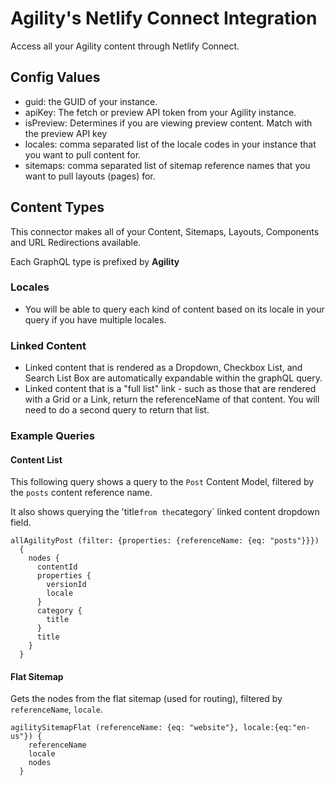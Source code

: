 # Agility's Netlify Connect Integration

Access all your Agility content through Netlify Connect.

## Config Values

- guid: the GUID of your instance.
- apiKey: The fetch or preview API token from your Agility instance.
- isPreview: Determines if you are viewing preview content. Match with the preview API key
- locales: comma separated list of the locale codes in your instance that you want to pull content for.
- sitemaps: comma separated list of sitemap reference names that you want to pull layouts (pages) for.

## Content Types

This connector makes all of your Content, Sitemaps, Layouts, Components and URL Redirections available.

Each GraphQL type is prefixed by **Agility**

### Locales

- You will be able to query each kind of content based on its locale in your query if you have multiple locales.

### Linked Content

- Linked content that is rendered as a Dropdown, Checkbox List, and Search List Box are automatically expandable within the graphQL query.
- Linked content that is a "full list" link - such as those that are rendered with a Grid or a Link, return the referenceName of that content. You will need to do a second query to return that list.

### Example Queries

#### Content List

This following query shows a query to the `Post` Content Model, filtered by the `posts` content reference name.

It also shows querying the 'title`from the`category` linked content dropdown field.

```
allAgilityPost (filter: {properties: {referenceName: {eq: "posts"}}})
  {
    nodes {
      contentId
      properties {
        versionId
        locale
      }
      category {
        title
      }
      title
    }
  }
```

#### Flat Sitemap

Gets the nodes from the flat sitemap (used for routing), filtered by `referenceName`, `locale`.

```
agilitySitemapFlat (referenceName: {eq: "website"}, locale:{eq:"en-us"}) {
    referenceName
    locale
    nodes
  }
```
